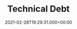 ---
aliases: "/technical-debt"
comments: true
cover:
  alt: "Image for post cover"
  caption: "Photo by Annie Spratt on Unsplash"
  image: "/posts/images/technical-debt.jpg"
  relative: false
date: 2021-02-28T19:29:31.000+00:00
disableShare: false
draft: true
hideMeta: false
showToc: false
title: "Technical Debt"
tocOpen: false
---
